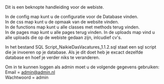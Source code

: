 Dit is een beknopte handleiding voor de webiste.

In de config map kunt u de configuratie voor de Database vinden.    
In de css map kunt u de opmaak van de website vinden.   
In de functions map kunt u alle classes met methods terug vinden.   
In de pages map kunt u alle pages terug vinden. 
In de uploads map vind u alle uploads die op de webiste gedaan zijn, inlcudief cv's.

In het bestand SQL Script_NaikieDasVacatures_1.1.2.sql staat een sql script die je invoeren op je database.
Als je dit doet heb je excact dezelfde database en hoef je verder niks te veranderen.

Om in te kunnen loggen als admin moet u de volgende gegevens gebruiken:     
Email = admin@admin.nl  
Wachtwoord = admin